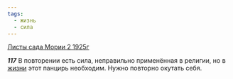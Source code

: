 ```yaml
---
tags:
  - жизнь
  - сила
---
```


[Листы сада Мории 2 1925г](/agni/1925)

___117___
В повторении есть сила, неправильно применённая в религии, но в [жизни](/tag/#жизнь) этот панцирь необходим. Нужно повторно окутать себя.   

